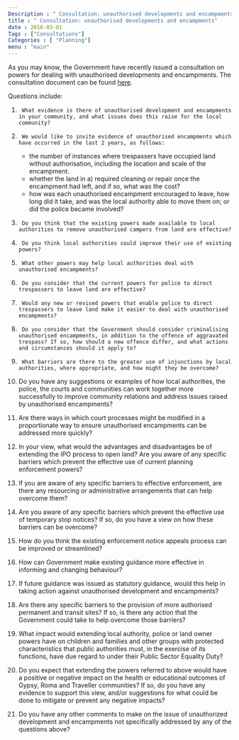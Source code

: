 ```yaml
---
Description : " Consultation: unauthorised developments and encampments"
title : " Consultation: unauthorised developments and encampments"
date : 2018-03-01
Tags : ["Consultations"]
Categories : [ "Planning"]
menu : "main"
---
```

As you may know, the Government have recently issued a consultation on powers for dealing with unauthorised developments and encampments. The consultation document can be found [here]( https://assets.publishing.service.gov.uk/government/uploads/system/uploads/attachment_data/file/697354/Consultation_-_unauthorised_encampments.pdf).

Questions include:
1.      What evidence is there of unauthorised development and encampments in your community, and what issues does this raise for the local community?

2.      We would like to invite evidence of unauthorised encampments which have occurred in the last 2 years, as follows:
    * the number of instances where trespassers have occupied land without authorisation, including the location and scale of the encampment.
    * whether the land in a) required cleaning or repair once the encampment had left, and if so, what was the cost?
    * how was each unauthorised encampment encouraged to leave, how long did it take, and was the local authority able to move them on; or did the police became involved?
3.      Do you think that the existing powers made available to local authorities to remove unauthorised campers from land are effective?

4.      Do you think local authorities could improve their use of existing powers?

5.      What other powers may help local authorities deal with unauthorised encampments?

6.      Do you consider that the current powers for police to direct trespassers to leave land are effective?

7.      Would any new or revised powers that enable police to direct trespassers to leave land make it easier to deal with unauthorised encampments?

8.      Do you consider that the Government should consider criminalising unauthorised encampments, in addition to the offence of aggravated trespass? If so, how should a new offence differ, and what actions and circumstances should it apply to?

9.      What barriers are there to the greater use of injunctions by local authorities, where appropriate, and how might they be overcome?

10.  Do you have any suggestions or examples of how local authorities, the police, the courts and communities can work together more successfully to improve community relations and address issues raised by unauthorised encampments?

11.  Are there ways in which court processes might be modified in a proportionate way to ensure unauthorised encampments can be addressed more quickly?

12.  In your view, what would the advantages and disadvantages be of extending the IPO process to open land? Are you aware of any specific barriers which prevent the effective use of current planning enforcement powers?

13.  If you are aware of any specific barriers to effective enforcement, are there any resourcing or administrative arrangements that can help overcome them?

14.  Are you aware of any specific barriers which prevent the effective use of temporary stop notices? If so, do you have a view on how these barriers can be overcome?

15.  How do you think the existing enforcement notice appeals process can be improved or streamlined?

16.  How can Government make existing guidance more effective in informing and changing behaviour?

17.  If future guidance was issued as statutory guidance, would this help in taking action against unauthorised development and encampments?

18.  Are there any specific barriers to the provision of more authorised permanent and transit sites? If so, is there any action that the Government could take to help overcome those barriers?

19.  What impact would extending local authority, police or land owner powers have on children and families and other groups with protected characteristics that public authorities must, in the exercise of its functions, have due regard to under their Public Sector Equality Duty?

20.  Do you expect that extending the powers referred to above would have a positive or negative impact on the health or educational outcomes of Gypsy, Roma and Traveller communities? If so, do you have any evidence to support this view, and/or suggestions for what could be done to mitigate or prevent any negative impacts?

21.  Do you have any other comments to make on the issue of unauthorized development and encampments not specifically addressed by any of the questions above?
